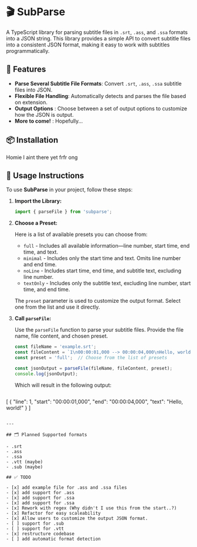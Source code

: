 # 🎬 SubParse

A TypeScript library for parsing subtitle files in `.srt`, `.ass`, and `.ssa` formats into a JSON string. This library provides a simple API to convert subtitle files into a consistent JSON format, making it easy to work with subtitles programmatically.

## 🚀 Features

- **Parse Several Subtitle File Formats**: Convert `.srt`, `.ass`, `.ssa` subtitle files into JSON.
- **Flexible File Handling**: Automatically detects and parses the file based on extension.
- **Output Options** : Choose between a set of output options to customize how the JSON is output.
- **More to come!** : Hopefully...

## 📦 Installation

Homie I aint there yet frfr ong

## 📜 Usage Instructions

To use **SubParse** in your project, follow these steps:

1. **Import the Library:**
   ```typescript
   import { parseFile } from 'subparse';
   ```

2. **Choose a Preset:**

   Here is a list of available presets you can choose from:
   - `full` - Includes all available information—line number, start time, end time, and text. 
   - `minimal` - Includes only the start time and text. Omits line number and end time.
   - `noLine` -  Includes start time, end time, and subtitle text, excluding line number.
   - `textOnly` - Includes only the subtitle text, excluding line number, start time, and end time.

   The `preset` parameter is used to customize the output format. Select one from the list and use it directly.

3. **Call `parseFile`:**

   Use the `parseFile` function to parse your subtitle files. Provide the file name, file content, and chosen preset.

   ```typescript
   const fileName = 'example.srt';
   const fileContent = `1\n00:00:01,000 --> 00:00:04,000\nHello, world!`;
   const preset = 'full';  // Choose from the list of presets

   const jsonOutput = parseFile(fileName, fileContent, preset);
   console.log(jsonOutput);
   ```
    Which will result in the following output:
   ```json
[
  {
    "line": 1,
    "start": "00:00:01,000",
    "end": "00:00:04,000",
    "text": "Hello, world!"
  }
]
```

---

## 🗂️ Planned Supported formats

- .srt
- .ass
- .ssa
- .vtt (maybe)
- .sub (maybe)

## ✅ TODO

- [x] add example file for .ass and .ssa files
- [x] add support for .ass
- [x] add support for .ssa
- [x] add support for .ssa
- [x] Rework with regex (Why didn't I use this from the start..?)
- [x] Refactor for easy scaleability
- [x] Allow users to customize the output JSON format.
- [ ] support for .sub
- [ ] support for .vtt
- [x] restructure codebase
- [ ] add automatic format detection
